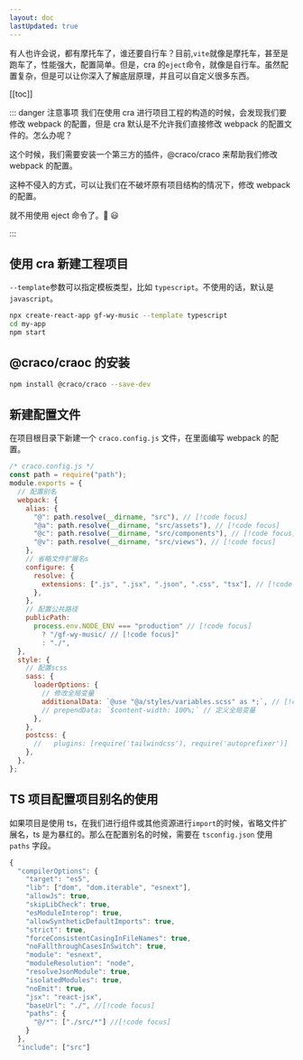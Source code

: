 ```yaml
---
layout: doc
lastUpdated: true
---
```


有人也许会说，都有摩托车了，谁还要自行车？目前,`vite`就像是摩托车，甚至是跑车了，性能强大，配置简单。但是，cra 的`eject`命令，就像是自行车。虽然配置复杂，但是可以让你深入了解底层原理，并且可以自定义很多东西。

[[toc]]

::: danger 注意事项
我们在使用 cra 进行项目工程的构造的时候，会发现我们要修改 webpack 的配置，但是 cra 默认是不允许我们直接修改 webpack 的配置文件的。怎么办呢？

这个时候，我们需要安装一个第三方的插件，@craco/craco 来帮助我们修改 webpack 的配置。

这种不侵入的方式，可以让我们在不破坏原有项目结构的情况下，修改 webpack 的配置。

就不用使用 eject 命令了。:tada: :smiley:

:::

## 使用 cra 新建工程项目

`--template`参数可以指定模板类型，比如 `typescript`。不使用的话，默认是 `javascript`。

```bash
npx create-react-app gf-wy-music --template typescript
cd my-app
npm start
```

## @craco/craoc 的安装

```bash
npm install @craco/craco --save-dev
```

## 新建配置文件

在项目根目录下新建一个 `craco.config.js` 文件，在里面编写 webpack 的配置。

```js
/* craco.config.js */
const path = require("path");
module.exports = {
  // 配置别名
  webpack: {
    alias: {
      "@": path.resolve(__dirname, "src"), // [!code focus]
      "@a": path.resolve(__dirname, "src/assets"), // [!code focus]
      "@c": path.resolve(__dirname, "src/components"), // [!code focus]
      "@v": path.resolve(__dirname, "src/views"), // [!code focus]
    },
    // 省略文件扩展名s
    configure: {
      resolve: {
        extensions: [".js", ".jsx", ".json", ".css", "tsx"], // [!code focus]
      },
    },
    // 配置公共路径
    publicPath:
      process.env.NODE_ENV === "production" // [!code focus]
        ? "/gf-wy-music/ // [!code focus]"
        : "./",
  },
  style: {
    // 配置scss
    sass: {
      loaderOptions: {
        // 修改全局变量
        additionalData: `@use "@a/styles/variables.scss" as *;`, // [!code focus]
        // prependData: `$content-width: 100%;` // 定义全局变量
      },
    },
    postcss: {
      //   plugins: [require('tailwindcss'), require('autoprefixer')]
    },
  },
};
```

## TS 项目配置项目别名的使用

如果项目是使用 ts，在我们进行组件或其他资源进行`import`的时候，省略文件扩展名，ts 是为暴红的。那么在配置别名的时候，需要在 `tsconfig.json` 使用 `paths` 字段。

```js
{
  "compilerOptions": {
    "target": "es5",
    "lib": ["dom", "dom.iterable", "esnext"],
    "allowJs": true,
    "skipLibCheck": true,
    "esModuleInterop": true,
    "allowSyntheticDefaultImports": true,
    "strict": true,
    "forceConsistentCasingInFileNames": true,
    "noFallthroughCasesInSwitch": true,
    "module": "esnext",
    "moduleResolution": "node",
    "resolveJsonModule": true,
    "isolatedModules": true,
    "noEmit": true,
    "jsx": "react-jsx",
    "baseUrl": "./", //[!code focus]
    "paths": {
      "@/*": ["./src/*"] //[!code focus]
    }
  },
  "include": ["src"]
```

